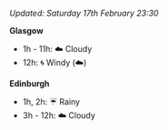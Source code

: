 *Updated: Saturday 17th February 23:30*

**Glasgow**

* 1h - 11h: :cloud: Cloudy
* 12h: :cyclone: Windy (:cloud:)

**Edinburgh**

* 1h, 2h: :umbrella: Rainy
* 3h - 12h: :cloud: Cloudy
